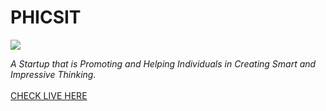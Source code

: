 # PHICSIT
<img src="https://abtp2.github.io/PHICSIT/img/logo.jpg">

*A Startup that is Promoting and Helping Individuals in Creating Smart and Impressive Thinking.*
<br>
<br>
[CHECK LIVE HERE](https://abtp2.github.io/PHICSIT)



